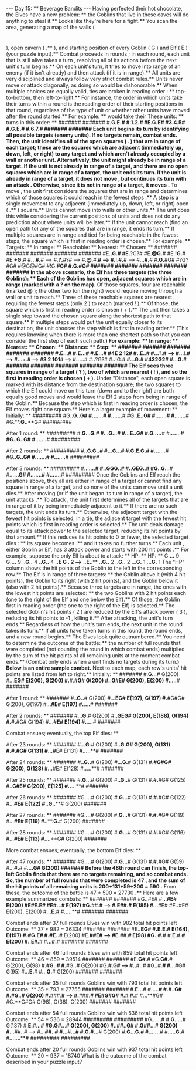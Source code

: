 --- Day 15: ** Beverage Bandits ---
Having perfected their hot chocolate, the Elves have a new problem: ** the
Goblins
that live in these caves will do anything to steal it.** Looks like they're here for a fight.**
You scan the area, generating a map of the walls (
#
), open cavern (
.**
), and starting position of every Goblin (
G
) and Elf (
E
) (your puzzle input).**
Combat proceeds in
rounds
; in each round, each unit that is still alive takes a
turn
, resolving all of its actions before the next unit's turn begins.** On each unit's turn, it tries to
move
into range of an enemy (if it isn't already) and then
attack
(if it is in range).**
All units are very disciplined and always follow very strict combat rules.** Units never move or attack diagonally, as doing so would be dishonorable.** When multiple choices are equally valid, ties are broken in
reading order
: ** top-to-bottom, then left-to-right.**  For instance, the order in which units take their turns within a round is the
reading order of their starting positions
in that round, regardless of the type of unit or whether other units have moved after the round started.**  For example: **
would take their
These units: **   turns in this order: **
  #######           #######
  #.**G.**E.**#           #.**1.**2.**#
  #E.**G.**E#           #3.**4.**5#
  #.**G.**E.**#           #.**6.**7.**#
  #######           #######
Each unit begins its turn by identifying all possible
targets
(enemy units).** If no targets remain, combat ends.**
Then, the unit identifies all of the open squares (
.**
) that are
in range
of each target; these are the squares which are
adjacent
(immediately up, down, left, or right) to any target and which aren't already occupied by a wall or another unit.** Alternatively, the unit might
already
be in range of a target.** If the unit is not already in range of a target, and there are no open squares which are in range of a target, the unit ends its turn.**
If the unit is already in range of a target, it does not
move
, but continues its turn with an
attack
.** Otherwise, since it is not in range of a target, it
moves
.**
To
move
, the unit first considers the squares that are
in range
and determines
which of those squares it could reach in the fewest steps
.** A
step
is a single movement to any
adjacent
(immediately up, down, left, or right) open (
.**
) square.** Units cannot move into walls or other units.** The unit does this while considering the
current positions of units
and does
not
do any prediction about where units will be later.** If the unit cannot reach (find an open path to) any of the squares that are in range, it ends its turn.** If multiple squares are in range and
tied
for being reachable in the fewest steps, the square which is first in
reading order
is chosen.** For example: **
Targets: **      In range: **     Reachable: **    Nearest: **      Chosen: **
#######       #######       #######       #######       #######
#E.**.**G.**#       #E.**?G?#       #E.**@G.**#       #E.**!G.**#       #E.**+G.**#
#.**.**.**#.**#  -->  #.**?.**#?#  -->  #.**@.**#.**#  -->  #.**!.**#.**#  -->  #.**.**.**#.**#
#.**G.**#G#       #?G?#G#       #@G@#G#       #!G.**#G#       #.**G.**#G#
#######       #######       #######       #######       #######
In the above scenario, the Elf has three targets (the three Goblins): **
Each of the Goblins has open, adjacent squares which are
in range
(marked with a
?
on the map).**
Of those squares, four are
reachable
(marked
@
); the other two (on the right) would require moving through a wall or unit to reach.**
Three of these reachable squares are
nearest
, requiring the fewest steps (only
2
) to reach (marked
!
).**
Of those, the square which is first in reading order is
chosen
(
+
).**
The unit then takes a single
step
toward the chosen square along the
shortest path
to that square.** If multiple steps would put the unit equally closer to its destination, the unit chooses the step which is first in reading order.** (This requires knowing when there is
more than one shortest path
so that you can consider the first step of each such path.**) For example: **
In range: **     Nearest: **      Chosen: **       Distance: **     Step: **
#######       #######       #######       #######       #######
#.**E.**.**.**#       #.**E.**.**.**#       #.**E.**.**.**#       #4E
2
12#       #.**.**E.**.**#
#.**.**.**?.**#  -->  #.**.**.**!.**#  -->  #.**.**.**+.**#  -->  #3
2
101#  -->  #.**.**.**.**.**#
#.**.**?G?#       #.**.**!G.**#       #.**.**.**G.**#       #432G2#       #.**.**.**G.**#
#######       #######       #######       #######       #######
The Elf sees three squares in range of a target (
?
), two of which are nearest (
!
), and so the first in reading order is chosen (
+
).** Under "Distance", each open square is marked with its distance from the destination square; the two squares to which the Elf could move on this turn (down and to the right) are both equally good moves and would leave the Elf
2
steps from being in range of the Goblin.** Because the step which is first in reading order is chosen, the Elf moves
right
one square.**
Here's a larger example of movement: **
Initially: **
#########
#G.**.**G.**.**G#
#.**.**.**.**.**.**.**#
#.**.**.**.**.**.**.**#
#G.**.**E.**.**G#
#.**.**.**.**.**.**.**#
#.**.**.**.**.**.**.**#
#G.**.**G.**.**G#
#########

After 1 round: **
#########
#.**G.**.**.**G.**#
#.**.**.**G.**.**.**#
#.**.**.**E.**.**G#
#.**G.**.**.**.**.**#
#.**.**.**.**.**.**.**#
#G.**.**G.**.**G#
#.**.**.**.**.**.**.**#
#########

After 2 rounds: **
#########
#.**.**G.**G.**.**#
#.**.**.**G.**.**.**#
#.**G.**E.**G.**#
#.**.**.**.**.**.**.**#
#G.**.**G.**.**G#
#.**.**.**.**.**.**.**#
#.**.**.**.**.**.**.**#
#########

After 3 rounds: **
#########
#.**.**.**.**.**.**.**#
#.**.**GGG.**.**#
#.**.**GEG.**.**#
#G.**.**G.**.**.**#
#.**.**.**.**.**.**G#
#.**.**.**.**.**.**.**#
#.**.**.**.**.**.**.**#
#########
Once the Goblins and Elf reach the positions above, they all are either in range of a target or cannot find any square in range of a target, and so none of the units can move until a unit dies.**
After moving (or if the unit began its turn in range of a target), the unit
attacks
.**
To
attack
, the unit first determines
all
of the targets that are
in range
of it by being immediately
adjacent
to it.** If there are no such targets, the unit ends its turn.** Otherwise, the adjacent target with the
fewest hit points
is selected; in a tie, the adjacent target with the fewest hit points which is first in reading order is selected.**
The unit deals damage equal to its
attack power
to the selected target, reducing its hit points by that amount.** If this reduces its hit points to
0
or fewer, the selected target
dies
: ** its square becomes
.**
and it takes no further turns.**
Each
unit
, either Goblin or Elf, has
3
attack power
and starts with
200
hit points
.**
For example, suppose the only Elf is about to attack: **
HP: **            HP: **
G.**.**.**.**  9       G.**.**.**.**  9
.**.**G.**.**  4       .**.**G.**.**  4
.**.**E
G
.**  2  -->  .**.**E.**.**
.**.**G.**.**  2       .**.**G.**.**  2
.**.**.**G.**  1       .**.**.**G.**  1
The "HP" column shows the hit points of the Goblin to the left in the corresponding row.** The Elf is in range of three targets: ** the Goblin above it (with
4
hit points), the Goblin to its right (with
2
hit points), and the Goblin below it (also with
2
hit points).** Because three targets are in range, the ones with the lowest hit points are selected: ** the two Goblins with
2
hit points each (one to the right of the Elf and one below the Elf).** Of those, the Goblin first in reading order (the one to the right of the Elf) is selected.** The selected Goblin's hit points (
2
) are reduced by the Elf's attack power (
3
), reducing its hit points to
-1
, killing it.**
After attacking, the unit's turn ends.**  Regardless of how the unit's turn ends, the next unit in the round takes its turn.**  If all units have taken turns in this round, the round ends, and a new round begins.**
The Elves look quite outnumbered.**  You need to determine the
outcome
of the battle: ** the
number of full rounds that were completed
(not counting the round in which combat ends) multiplied by
the sum of the hit points of all remaining units
at the moment combat ends.** (Combat only ends when a unit finds no targets during its turn.**)
Below is an entire sample combat.** Next to each map, each row's units' hit points are listed from left to right.**
Initially: **
#######
#.**G.**.**.**#   G(200)
#.**.**.**EG#   E(200), G(200)
#.**#.**#G#   G(200)
#.**.**G#E#   G(200), E(200)
#.**.**.**.**.**#
#######

After 1 round: **
#######
#.**.**G.**.**#   G(200)
#.**.**.**EG#   E(197), G(197)
#.**#G#G#   G(200), G(197)
#.**.**.**#E#   E(197)
#.**.**.**.**.**#
#######

After 2 rounds: **
#######
#.**.**.**G.**#   G(200)
#.**.**GEG#   G(200), E(188), G(194)
#.**#.**#G#   G(194)
#.**.**.**#E#   E(194)
#.**.**.**.**.**#
#######

Combat ensues; eventually, the top Elf dies: **

After 23 rounds: **
#######
#.**.**.**G.**#   G(200)
#.**.**G.**G#   G(200), G(131)
#.**#.**#G#   G(131)
#.**.**.**#E#   E(131)
#.**.**.**.**.**#
#######

After 24 rounds: **
#######
#.**.**G.**.**#   G(200)
#.**.**.**G.**#   G(131)
#.**#G#G#   G(200), G(128)
#.**.**.**#E#   E(128)
#.**.**.**.**.**#
#######

After 25 rounds: **
#######
#.**G.**.**.**#   G(200)
#.**.**G.**.**#   G(131)
#.**#.**#G#   G(125)
#.**.**G#E#   G(200), E(125)
#.**.**.**.**.**#
#######

After 26 rounds: **
#######
#G.**.**.**.**#   G(200)
#.**G.**.**.**#   G(131)
#.**#.**#G#   G(122)
#.**.**.**#E#   E(122)
#.**.**G.**.**#   G(200)
#######

After 27 rounds: **
#######
#G.**.**.**.**#   G(200)
#.**G.**.**.**#   G(131)
#.**#.**#G#   G(119)
#.**.**.**#E#   E(119)
#.**.**.**G.**#   G(200)
#######

After 28 rounds: **
#######
#G.**.**.**.**#   G(200)
#.**G.**.**.**#   G(131)
#.**#.**#G#   G(116)
#.**.**.**#E#   E(113)
#.**.**.**.**G#   G(200)
#######

More combat ensues; eventually, the bottom Elf dies: **

After 47 rounds: **
#######
#G.**.**.**.**#   G(200)
#.**G.**.**.**#   G(131)
#.**#.**#G#   G(59)
#.**.**.**#.**#
#.**.**.**.**G#   G(200)
#######
Before the 48th round can finish, the top-left Goblin finds that there are no targets remaining, and so combat ends.** So, the number of
full rounds
that were completed is
47
, and the sum of the hit points of all remaining units is
200+131+59+200 =
590
.** From these, the
outcome
of the battle is
47 * 590 =
27730
.**
Here are a few example summarized combats: **
#######       #######
#G.**.**#E#       #.**.**.**#E#   E(200)
#E#E.**E#       #E#.**.**.**#   E(197)
#G.**##.**#  -->  #.**E##.**#   E(185)
#.**.**.**#E#       #E.**.**#E#   E(200), E(200)
#.**.**.**E.**#       #.**.**.**.**.**#
#######       #######

Combat ends after 37 full rounds
Elves win with 982 total hit points left
Outcome: ** 37 * 982 =
36334
#######       #######
#E.**.**EG#       #.**E.**E.**#   E(164), E(197)
#.**#G.**E#       #.**#E.**.**#   E(200)
#E.**##E#  -->  #E.**##.**#   E(98)
#G.**.**#.**#       #.**E.**#.**#   E(200)
#.**.**E#.**#       #.**.**.**#.**#
#######       #######

Combat ends after 46 full rounds
Elves win with 859 total hit points left
Outcome: ** 46 * 859 =
39514
#######       #######
#E.**G#.**#       #G.**G#.**#   G(200), G(98)
#.**#G.**.**#       #.**#G.**.**#   G(200)
#G.**#.**G#  -->  #.**.**#.**.**#
#G.**.**#.**#       #.**.**.**#G#   G(95)
#.**.**.**E.**#       #.**.**.**G.**#   G(200)
#######       #######

Combat ends after 35 full rounds
Goblins win with 793 total hit points left
Outcome: ** 35 * 793 =
27755
#######       #######
#.**E.**.**.**#       #.**.**.**.**.**#
#.**#.**.**G#       #.**#G.**.**#   G(200)
#.**###.**#  -->  #.**###.**#
#E#G#G#       #.**#.**#.**#
#.**.**.**#G#       #G.**G#G#   G(98), G(38), G(200)
#######       #######

Combat ends after 54 full rounds
Goblins win with 536 total hit points left
Outcome: ** 54 * 536 =
28944
#########       #########
#G.**.**.**.**.**.**#       #.**G.**.**.**.**.**#   G(137)
#.**E.**#.**.**.**#       #G.**G#.**.**.**#   G(200), G(200)
#.**.**##.**.**G#       #.**G##.**.**.**#   G(200)
#.**.**.**##.**.**#  -->  #.**.**.**##.**.**#
#.**.**.**#.**.**.**#       #.**G.**#.**.**.**#   G(200)
#.**G.**.**.**G.**#       #.**.**.**.**.**.**.**#
#.**.**.**.**.**G.**#       #.**.**.**.**.**.**.**#
#########       #########

Combat ends after 20 full rounds
Goblins win with 937 total hit points left
Outcome: ** 20 * 937 =
18740
What is the outcome
of the combat described in your puzzle input?
